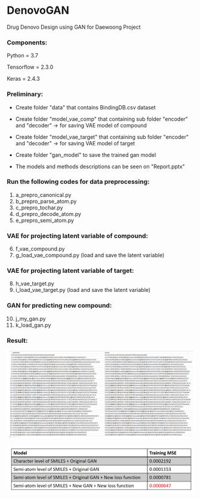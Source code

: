 # DenovoGAN
 Drug Denovo Design using GAN for Daewoong Project
 
 
### Components:
Python = 3.7

Tensorflow = 2.3.0

Keras = 2.4.3


### Preliminary:

* Create folder "data" that contains BindingDB.csv dataset

* Create folder "model_vae_comp" that containing sub folder "encoder" and "decoder" -> for saving VAE model of compound

* Create folder "model_vae_target" that containing sub folder "encoder" and "decoder" -> for saving VAE model of target

* Create folder "gan_model" to save the trained gan model

* The models and methods descriptions can be seen on "Report.pptx"


### Run the following codes for data preprocessing:
1. a_prepro_canonical.py
2. b_prepro_parse_atom.py
3. c_prepro_tochar.py
4. d_prepro_decode_atom.py
5. e_prepro_semi_atom.py

### VAE for projecting latent variable of compound:
6. f_vae_compound.py 
7. g_load_vae_compound.py (load and save the latent variable)

### VAE for projecting latent variable of target:
8. h_vae_target.py
9. i_load_vae_target.py (load and save the latent variable)


### GAN for predicting new compound:
10. j_my_gan.py
11. k_load_gan.py

### Result:

![alt text](denovo_gan_result.png)

![alt text](denovo_gan_table.png)


